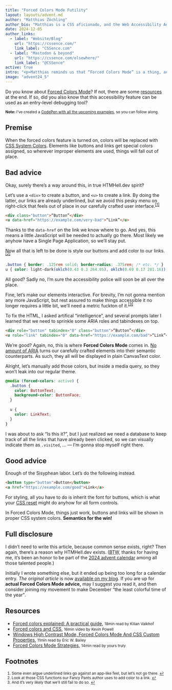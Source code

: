 ```yaml
---
title: "Forced Colors Mode Futility"
layout: layouts/advent.md
author: "Matthias Zöchling"
author_bio: "Matthias is a CSS aficionado, and the Web Accessibility Advocate at [George Labs](https://george-labs.com/), birthplace of the “George” online banking. He’s in pursuit of improving the accessibility for ten million customers across six countries, one day at a time. Additionally, he has been writing about _web stuff_ on his own site [for quite a while](https://cssence.com/2024/keep-blogging/). 2024 has been his best blogging year so far, even though things have significantly slowed down after the summer, when his wife gave birth to their third child."
date: 2024-12-05
author_links:
  - label: "Website/Blog"
    url: "https://cssence.com/"
    link_label: "CSSence.com"
  - label: "Mastodon & beyond"
    url: "https://cssence.com/elsewhere/"
    link_label: "@CSSence"
active: true
intro: "<p>Matthias reminds us that “Forced Colors Mode” is a thing, and that it can be used as an entry-level debugging tool.</p>"
image: "advent24_5"
---
```


<!-- MM: Thank you, great post. For many people forced colors is still uncharted territory. So, I feel like a screenshot here and there would help, e.g. how does the button look like compared to the "button". -->

Do you know about [Forced Colors Mode](https://blogs.windows.com/msedgedev/2020/09/17/styling-for-windows-high-contrast-with-new-standards-for-forced-colors/)? If not, there are some [resources](#resources) at the end. If so, did you also know that this accessibility feature can be used as an entry-level debugging tool?

<style>style+p,section:has(#resources) span,section:has(#fns) ol{font-size:smaller}sup{position:relative;top:-.5em;vertical-align:baseline}</style>

**Note:** I’ve created a [CodePen with all the upcoming examples](https://codepen.io/cssence/pen/BaXMNyv), so you can follow along.

## Premise

When the forced colors feature is turned on, colors will be replaced with [CSS System Colors](https://adrianroselli.com/2021/02/whcm-and-system-colors.html#CSS4). Elements like buttons and links get special colors assigned, so wherever improper elements are used, things will fall out of place.

## Bad advice

Okay, surely there’s a way around this, in true HTMHell.dev spirit‽

Let’s use a `<div>` to create a button, and `<u>` to create a link. By doing the latter, our links are already underlined, but we avoid this pesky menu on right-click that feels out of place in our carefully crafted user interface.<sup><a id="ref-fn-1" href="#fn-1" role="doc-noteref" aria-label="Footnote #1">[1]</a></sup>

```html
<div class="button">“Button”</div>
<u data-href="https://example.com/very-bad">“Link”</u>
```

Thanks to the `data-href` on the link we know where to go. And yes, this means a little JavaScript will be needed to actually go there. Most likely we anyhow have a Single Page Application, so we’ll stay put.

Now all that is left to be done is style our buttons and add color to our links.<sup><a id="ref-fn-2" href="#fn-2" role="doc-noteref" aria-label="Footnote #2">[2]</a></sup>

```css
.button { border: .125rem solid; border-radius: .375rem; /* etc. */ }
u { color: light-dark(oklch(0.43 0.3 264.05), oklch(0.69 0.17 281.16)); }
```

All good? Sadly no, I’m sure the accessibility police will soon be all over the place.

Fine, let’s make our elements interactive. For brevity, I’m not gonna mention any more JavaScript, but rest assured to make things accessible it no longer requires a little bit, we’ll need a metric fuckton of it.<sup><a id="ref-fn-3" href="#fn-3" role="doc-noteref" aria-label="Footnote #3">[3]</a></sup>

To fix the HTML, I asked artifical “intelligence”, and several prompts later I learned that we need to sprinkle some ARIA roles and tabindexes on top.

```html
<div role="button" tabindex="0" class="button">“Button”</div>
<u role="link" tabindex="0" data-href="https://example.com/bad">“Link”</u>
```

We’re good? Again, no, this is where **Forced Colors Mode** comes in. [No amount of ARIA](https://htmhell.dev/adventcalendar/2022/2/) turns our carefully crafted elements into their semantic counterparts. As such, they all will be displayed in plain CanvasText color.

Alright, let’s manually add those colors, but inside a media query, so they won’t leak into our regular theme.

```css
@media (forced-colors: active) {
  .button {
    color: ButtonText; 
    background-color: ButtonFace;
  }
  
  u { 
    color: LinkText;
  }
}
```

I was about to ask “Is this it?”, but I just realized we need a database to keep track of all the links that have already been clicked, so we can visually indicate them as `.visited`, ... — I’m gonna stop myself right there.

## Good advice

Enough of the Sisyphean labor. Let’s do the following instead.

```html
<button type="button">Button</button>
<a href="https://example.com/good">Link</a>
```

For styling, all you have to do is inherit the font for buttons, which is what your [CSS reset](https://www.joshwcomeau.com/css/custom-css-reset/#six-inherit-fonts-for-form-controls-7) might do anyhow for all form controls.

In Forced Colors Mode, things just work, buttons and links will be shown in proper CSS system colors. **Semantics for the win!**
<!-- MM: This also applies to all the other form elements, right? Are there other elements, too? What about details/summary? -->

## Full disclosure

I didn’t need to write this article, because common sense exists, right? Then again, there’s a reason why HTMHell.dev exists. (<abbr title="By the way">BTW</abbr>, thanks for having me, it’s been an honor to be part of the [2024 advent calendar](https://htmhell.dev/adventcalendar/2024/) among all those talented people.)

Initially I wrote something else, but it ended up being too long for a calendar entry. _The original article_ is now [available on my blog](https://cssence.com/2024/forced-colors-mode-strategies/). If you are up for **actual Forced Colors Mode advice,** may I suggest you read it, and then consider joining my movement to make December <q cite="https://cssence.com/2024/forced-colors-mode-strategies/">the least colorful time of the year</q>.

<section aria-labelledby="resources">

## Resources

* [Forced colors explained: A practical guide](https://polypane.app/blog/forced-colors-explained-a-practical-guide/), <span>18min read by Kilian Valkhof</span>
* [Forced colors and CSS](https://youtu.be/yYGLEy7CiT0), <span>16min video by Kevin Powell</span>
* [Windows High Contrast Mode, Forced Colors Mode And CSS Custom Properties](https://www.smashingmagazine.com/2022/03/windows-high-contrast-colors-mode-css-custom-properties/#styling-the-modal-for-forced-colors-mode), <span>11min read by Eric W. Bailey</span>
* [Forced Colors Mode Strategies](https://cssence.com/2024/forced-colors-mode-strategies/), <span>14min read by yours truly</span>

</section>
<section aria-labelledby="fns" class="section">
<h2 id="fns">Footnotes</h2>
<ol>
<li id="fn-1">Some even argue underlined links go against an app-like feel, but let’s not go there. <a href="#ref-fn-1" role="doc-backlink" aria-label="Back to article">↩︎</a></li>
<li id="fn-2">Look at those CSS functions our Fancy&nbsp;Pants author uses to add color to a link. <a href="#ref-fn-2" role="doc-backlink" aria-label="Back to article">↩︎</a></li>
<li id="fn-3">And it’s very likely that we’ll still fail to do so. <a href="#ref-fn-3" role="doc-backlink" aria-label="Back to article">↩︎</a></li>
</ol>
</section>
